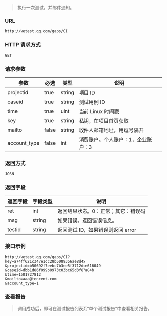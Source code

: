 > 执行一次测试，并邮件通知。

### URL

`http://wetest.qq.com/gaps/CI`

### HTTP 请求方式

`GET`

### 请求参数

| 参数 | 必选 | 类型 | 说明 |
|---------|---------|---------|---------|
| projectid | true | string |项目 ID |
| caseid | true | string |测试用例 ID |
| time | true | uint |当前 Linux 时间戳 |
| key | true | string |私钥，在项目首页获取 |
| mailto | false | string | 收件人邮箱地址，用逗号隔开 |
| account_type | false | int | 消费账户。个人账户：1，企业账户：3 |

### 返回方式
`JOSN`

### 返回字段

| 返回字段 | 字段类型 | 说明 |
|---------|---------|---------|
| ret | int | 返回结果状态。0：正常；其它：错误码 |
| msg | string | 如果错误，返回错误信息。 |
| testid | string | 返回测试 ID，如果错误则返回 error |

### 接口示例
```
http://wetest.qq.com/gaps/CI?
key=a74ff621c347e1cc28b5089356ae8d45
&projectid=b50692f7eebc7b3ee5f3712dce616049
&caseid=dbb1d86f099b0973c03bc65d3f87a84b
&time=1501727812
&mailto=aaa@tencent.com
&account_type=1
```

### 查看报告

>调用成功后，即可在测试报告列表页“单个测试报告”中查看相关报告。
